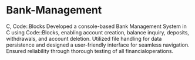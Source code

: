 # Bank-Management
C, Code::Blocks Developed a console-based Bank Management System in C using Code::Blocks, enabling account creation, balance inquiry, deposits, withdrawals, and account deletion. Utilized file handling for data persistence and designed a user-friendly interface for seamless navigation. Ensured reliability through thorough testing of all financialoperations.

